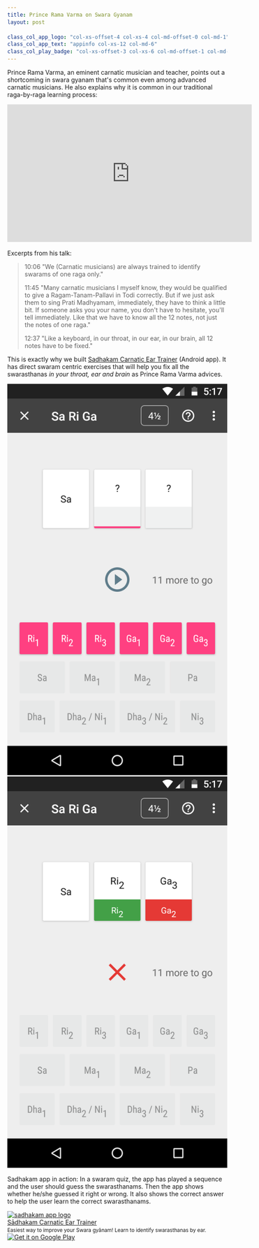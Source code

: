```yaml
---
title: Prince Rama Varma on Swara Gyanam
layout: post

class_col_app_logo: "col-xs-offset-4 col-xs-4 col-md-offset-0 col-md-1"
class_col_app_text: "appinfo col-xs-12 col-md-6"
class_col_play_badge: "col-xs-offset-3 col-xs-6 col-md-offset-1 col-md-3"
---
```


Prince Rama Varma, an eminent carnatic musician and teacher, points out a shortcoming in swara gyanam that's common even among advanced carnatic musicians. He also explains why it is common in our traditional raga-by-raga learning process:

<iframe width="560" height="315" src="https://www.youtube-nocookie.com/embed/AivQgaKwEfo?start=606" frameborder="0" allow="accelerometer; autoplay; encrypted-media; gyroscope; picture-in-picture" allowfullscreen></iframe>

Excerpts from his talk:

> 10:06 "We (Carnatic musicians) are always trained to identify swarams of one raga only."
> 
> 11:45 "Many carnatic musicians I myself know, they would be qualified to give a Ragam-Tanam-Pallavi in Todi correctly. But if we just ask them to sing Prati Madhyamam, immediately, they have to think a little bit. If someone asks you your name, you don't have to hesitate, you'll tell immediately. Like that we have to know all the 12 notes, not just the notes of one raga."
> 
> 12:37 "Like a keyboard, in our throat, in our ear, in our brain, all 12 notes have to be fixed."

This is exactly why we built [Sadhakam Carnatic Ear Trainer](https://play.google.com/store/apps/details?id=org.kuyil.sadhakam) (Android app). It has direct swaram centric exercises that will help you fix all the swarasthanas <em>in your throat, ear and brain</em> as Prince Rama Varma advices.

<div class='row'>
<div class='col-xs-6'>
	<a href='https://play.google.com/store/apps/details?id=org.kuyil.sadhakam'>
	<img class='img-responsive' src="/images/screenshot-sadhakam-srg-question.png" alt="a challenge in sadhakam app sa-ri-ga exercise" />
	</a>
</div>
<div class='col-xs-6'>
	<a href='https://play.google.com/store/apps/details?id=org.kuyil.sadhakam'>
	<img class='img-responsive' src="/images/screenshot-sadhakam-srg-answer.png" alt="answer to the challenge in sadhakam app" />
	</a>
</div>
</div>

<!-- TODO: remove this and adjust the spacing below images through css -->
<p></p>

Sadhakam app in action: In a swaram quiz, the app has played a sequence and the user should guess the swarasthanams. Then the app shows whether he/she guessed it right or wrong. It also shows the correct answer to help the user learn the correct swarasthanams.

<!-- TODO: deduplicate -->
<div class='row vcenter-desktop'
     itemscope itemtype="schema.org/MobileApplication">
  <meta itemprop="operatingSystem" content="Android" />
  <meta itemprop="applicationCategory" content="Music" />
  <meta itemprop='sameAs' content='https://play.google.com/store/apps/details?id=org.kuyil.sadhakam'>

  <div class="{{ page.class_col_app_logo }}">
    <a href="{{ page.sadhakam_app_link }}">
        <img class='img-responsive center-block' alt='sadhakam app logo' src="{{ site.url }}/images/sadhakam_logo.png" />
    </a>
  </div>

  <div class="{{ page.class_col_app_text }}">
    <a href="{{ page.sadhakam_app_link }}"><span itemprop="name">Sādhakam Carnatic Ear Trainer</span></a><br />
  <small><span itemprop="featureList">Easiest way to improve your Swara gyānam! Learn to identify swarasthanas by ear.</span></small>
  </div>

  <div class="{{ page.class_col_play_badge }}">
    <a itemprop="url"
     href='https://play.google.com/store/apps/details?id=org.kuyil.sadhakam&utm_source=beautifulnote&utm_campaign=theory-notes-page&pcampaignid=MKT-Other-global-all-co-prtnr-py-PartBadge-Mar2515-1'>
      <img class='img-responsive' alt='Get it on Google Play'
            src='https://play.google.com/intl/en_us/badges/images/generic/en_badge_web_generic.png'/>
    </a>
  </div>
</div>

<!-- TODO: remove these and append a space through css -->
<p></p>
<p></p>
